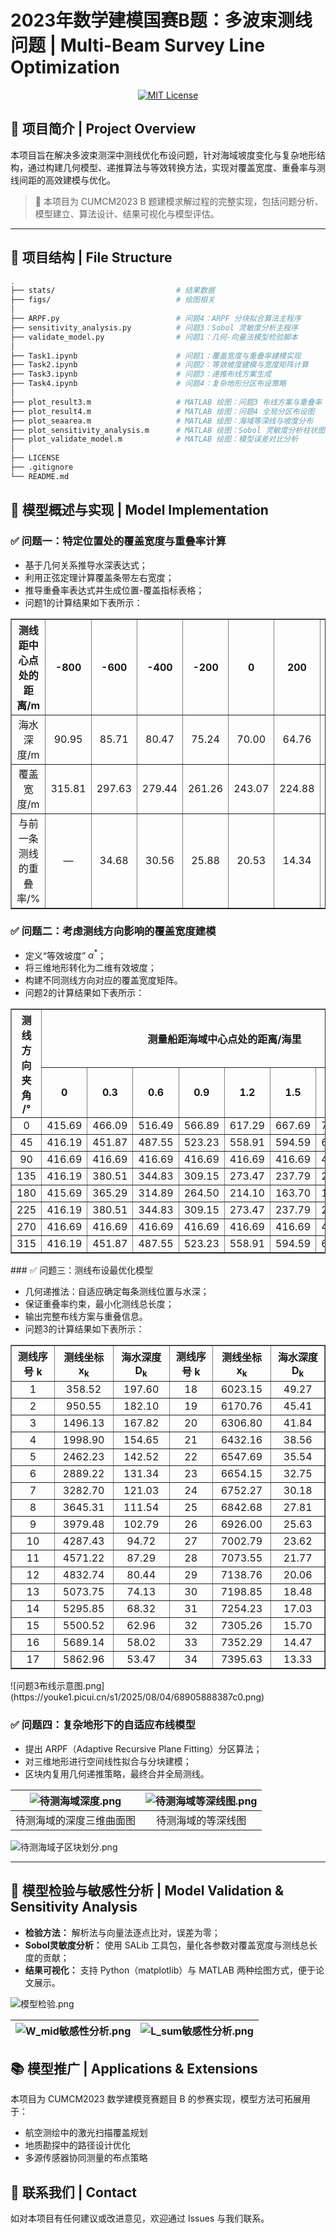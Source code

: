 # 2023年数学建模国赛B题：多波束测线问题 | Multi-Beam Survey Line Optimization

<p align="center">
  <a href="https://opensource.org/licenses/MIT">
    <img src="https://img.shields.io/badge/License-MIT-green.svg" alt="MIT License">
  </a>
</p>

## 🧭 项目简介 | Project Overview

本项目旨在解决多波束测深中测线优化布设问题，针对海域坡度变化与复杂地形结构，通过构建几何模型、递推算法与等效转换方法，实现对覆盖宽度、重叠率与测线间距的高效建模与优化。

> 📌 本项目为 CUMCM2023 B 题建模求解过程的完整实现，包括问题分析、模型建立、算法设计、结果可视化与模型评估。

---

## 📂 项目结构 | File Structure

```bash
.
├── stats/                           # 结果数据
├── figs/                            # 绘图相关
│
├── ARPF.py                          # 问题4：ARPF 分块拟合算法主程序
├── sensitivity_analysis.py          # 问题3：Sobol 灵敏度分析主程序
├── validate_model.py                # 问题1：几何-向量法模型检验脚本
│
├── Task1.ipynb                      # 问题1：覆盖宽度与重叠率建模实现
├── Task2.ipynb                      # 问题2：等效坡度建模与宽度矩阵计算
├── Task3.ipynb                      # 问题3：递推布线方案生成
├── Task4.ipynb                      # 问题4：复杂地形分区布设策略
│
├── plot_result3.m                   # MATLAB 绘图：问题3 布线方案与重叠率
├── plot_result4.m                   # MATLAB 绘图：问题4 全局分区布设图
├── plot_seaarea.m                   # MATLAB 绘图：海域等深线与坡度分布
├── plot_sensitivity_analysis.m      # MATLAB 绘图：Sobol 灵敏度分析柱状图
├── plot_validate_model.m            # MATLAB 绘图：模型误差对比分析
│
├── LICENSE
├── .gitignore
└── README.md
```

## 📌 模型概述与实现 | Model Implementation

### ✅ 问题一：特定位置处的覆盖宽度与重叠率计算

- 基于几何关系推导水深表达式；
- 利用正弦定理计算覆盖条带左右宽度；
- 推导重叠率表达式并生成位置-覆盖指标表格；
- 问题1的计算结果如下表所示：
<table border="1" cellspacing="0" cellpadding="5" style="text-align:center;">
  <thead>
    <tr>
      <th>测线距中心点处的距离/m</th>
      <th>-800</th><th>-600</th><th>-400</th><th>-200</th><th>0</th><th>200</th><th>400</th><th>600</th><th>800</th>
    </tr>
  </thead>
  <tbody>
    <tr>
      <td>海水深度/m</td>
      <td>90.95</td><td>85.71</td><td>80.47</td><td>75.24</td><td>70.00</td><td>64.76</td><td>59.53</td><td>54.29</td><td>49.05</td>
    </tr>
    <tr>
      <td>覆盖宽度/m</td>
      <td>315.81</td><td>297.63</td><td>279.44</td><td>261.26</td><td>243.07</td><td>224.88</td><td>206.70</td><td>188.51</td><td>170.33</td>
    </tr>
    <tr>
      <td>与前一条测线的重叠率/%</td>
      <td>—</td><td>34.68</td><td>30.56</td><td>25.88</td><td>20.53</td><td>14.34</td><td>7.11</td><td>-1.46</td><td>-11.77</td>
    </tr>
  </tbody>
</table>

### ✅ 问题二：考虑测线方向影响的覆盖宽度建模

- 定义“等效坡度” $\alpha^*$；
- 将三维地形转化为二维有效坡度；
- 构建不同测线方向对应的覆盖宽度矩阵。
- 问题2的计算结果如下表所示：
<table border="1" cellspacing="0" cellpadding="5" style="text-align:center;">
  <thead>
    <tr>
      <th rowspan="2">测线方向<br>夹角<br>/°</th>
      <th colspan="8">测量船距海域中心点处的距离/海里</th>
    </tr>
    <tr>
      <th>0</th><th>0.3</th><th>0.6</th><th>0.9</th><th>1.2</th><th>1.5</th><th>1.8</th><th>2.1</th>
    </tr>
  </thead>
    <tbody>
      <tr><td>0</td><td>415.69</td><td>466.09</td><td>516.49</td><td>566.89</td><td>617.29</td><td>667.69</td><td>718.09</td><td>768.48</td></tr>
      <tr><td>45</td><td>416.19</td><td>451.87</td><td>487.55</td><td>523.23</td><td>558.91</td><td>594.59</td><td>630.27</td><td>665.95</td></tr>
      <tr><td>90</td><td>416.69</td><td>416.69</td><td>416.69</td><td>416.69</td><td>416.69</td><td>416.69</td><td>416.69</td><td>416.69</td></tr>
      <tr><td>135</td><td>416.19</td><td>380.51</td><td>344.83</td><td>309.15</td><td>273.47</td><td>237.79</td><td>202.11</td><td>166.43</td></tr>
      <tr><td>180</td><td>415.69</td><td>365.29</td><td>314.89</td><td>264.50</td><td>214.10</td><td>163.70</td><td>113.30</td><td>62.90</td></tr>
      <tr><td>225</td><td>416.19</td><td>380.51</td><td>344.83</td><td>309.15</td><td>273.47</td><td>237.79</td><td>202.11</td><td>166.43</td></tr>
      <tr><td>270</td><td>416.69</td><td>416.69</td><td>416.69</td><td>416.69</td><td>416.69</td><td>416.69</td><td>416.69</td><td>416.69</td></tr>
      <tr><td>315</td><td>416.19</td><td>451.87</td><td>487.55</td><td>523.23</td><td>558.91</td><td>594.59</td><td>630.27</td><td>665.95</td></tr>
    </tbody>
</table>
### ✅ 问题三：测线布设最优化模型

- 几何递推法：自适应确定每条测线位置与水深；
- 保证重叠率约束，最小化测线总长度；
- 输出完整布线方案与重叠信息。
- 问题3的计算结果如下表所示：

<table border="1" cellspacing="0" cellpadding="5" style="text-align:center;">
  <thead>
    <tr>
        <th>测线序号 k</th><th>测线坐标 x<sub>k</sub></th><th>海水深度 D<sub>k</sub></th>
        <th>测线序号 k</th><th>测线坐标 x<sub>k</sub></th><th>海水深度 D<sub>k</sub></th>
    </tr>
  </thead>
  <tbody>
    <tr><td>1</td><td>358.52</td><td>197.60</td><td>18</td><td>6023.15</td><td>49.27</td></tr>
    <tr><td>2</td><td>950.55</td><td>182.10</td><td>19</td><td>6170.76</td><td>45.41</td></tr>
    <tr><td>3</td><td>1496.13</td><td>167.82</td><td>20</td><td>6306.80</td><td>41.84</td></tr>
    <tr><td>4</td><td>1998.90</td><td>154.65</td><td>21</td><td>6432.16</td><td>38.56</td></tr>
    <tr><td>5</td><td>2462.23</td><td>142.52</td><td>22</td><td>6547.69</td><td>35.54</td></tr>
    <tr><td>6</td><td>2889.22</td><td>131.34</td><td>23</td><td>6654.15</td><td>32.75</td></tr>
    <tr><td>7</td><td>3282.70</td><td>121.03</td><td>24</td><td>6752.27</td><td>30.18</td></tr>
    <tr><td>8</td><td>3645.31</td><td>111.54</td><td>25</td><td>6842.68</td><td>27.81</td></tr>
    <tr><td>9</td><td>3979.48</td><td>102.79</td><td>26</td><td>6926.00</td><td>25.63</td></tr>
    <tr><td>10</td><td>4287.43</td><td>94.72</td><td>27</td><td>7002.79</td><td>23.62</td></tr>
    <tr><td>11</td><td>4571.22</td><td>87.29</td><td>28</td><td>7073.55</td><td>21.77</td></tr>
    <tr><td>12</td><td>4832.74</td><td>80.44</td><td>29</td><td>7138.76</td><td>20.06</td></tr>
    <tr><td>13</td><td>5073.75</td><td>74.13</td><td>30</td><td>7198.85</td><td>18.48</td></tr>
    <tr><td>14</td><td>5295.85</td><td>68.32</td><td>31</td><td>7254.23</td><td>17.03</td></tr>
    <tr><td>15</td><td>5500.52</td><td>62.96</td><td>32</td><td>7305.26</td><td>15.70</td></tr>
    <tr><td>16</td><td>5689.14</td><td>58.02</td><td>33</td><td>7352.29</td><td>14.47</td></tr>
    <tr><td>17</td><td>5862.96</td><td>53.47</td><td>34</td><td>7395.63</td><td>13.33</td></tr>
  </tbody>
</table>
![问题3布线示意图.png](https://youke1.picui.cn/s1/2025/08/04/68905888387c0.png)

### ✅ 问题四：复杂地形下的自适应布线模型

- 提出 ARPF（Adaptive Recursive Plane Fitting）分区算法；
- 对三维地形进行空间线性拟合与分块建模；
- 区块内复用几何递推策略，最终合并全局测线。

| ![待测海域深度.png](https://youke1.picui.cn/s1/2025/08/04/68905888154de.png) | ![待测海域等深线图.png](https://youke1.picui.cn/s1/2025/08/04/6890588850bf5.png) |
| :--------------------------------------------------------------------------: | :------------------------------------------------------------------------------: |
|                           待测海域的深度三维曲面图                           |                                待测海域的等深线图                                |

![待测海域子区块划分.png](https://youke1.picui.cn/s1/2025/08/04/6890588751a78.png)

------

## 🔬 模型检验与敏感性分析 | Model Validation & Sensitivity Analysis

- **检验方法：** 解析法与向量法逐点比对，误差为零；
- **Sobol灵敏度分析：** 使用 SALib 工具包，量化各参数对覆盖宽度与测线总长度的贡献；
- **结果可视化：** 支持 Python（matplotlib）与 MATLAB 两种绘图方式，便于论文展示。

![模型检验.png](https://youke1.picui.cn/s1/2025/08/04/689059a63a1cc.png)

| ![W_mid敏感性分析.png](https://youke1.picui.cn/s1/2025/08/04/689059a5a575e.png) | ![L_sum敏感性分析.png](https://youke1.picui.cn/s1/2025/08/04/689059a5eeab0.png) |
| ------------------------------------------------------------------------------- | ------------------------------------------------------------------------------- |

## 📚 模型推广 | Applications & Extensions

本项目为 CUMCM2023 数学建模竞赛题目 B 的参赛实现，模型方法可拓展用于：

- 航空测绘中的激光扫描覆盖规划
- 地质勘探中的路径设计优化
- 多源传感器协同测量的布点策略

## 📧 联系我们 | Contact

如对本项目有任何建议或改进意见，欢迎通过 Issues 与我们联系。
